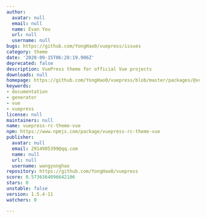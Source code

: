 ```yaml
---
author:
  avatar: null
  email: null
  name: Evan You
  url: null
  username: null
bugs: https://github.com/YongHao0/vuepress/issues
category: theme
date: '2020-09-15T06:28:19.906Z'
deprecated: false
description: VuePress theme for official Vue projects
downloads: null
homepage: https://github.com/YongHao0/vuepress/blob/master/packages/@vuepress/theme-vue#readme
keywords:
- documentation
- generator
- vue
- vuepress
license: null
maintainers: null
name: vuepress-rc-theme-vue
npm: https://www.npmjs.com/package/vuepress-rc-theme-vue
publisher:
  avatar: null
  email: 2914905399@qq.com
  name: null
  url: null
  username: wangyonghao
repository: https://github.com/YongHao0/vuepress
score: 0.5736364096642106
stars: 0
unstable: false
version: 1.5.4-11
watchers: 0

---
```


